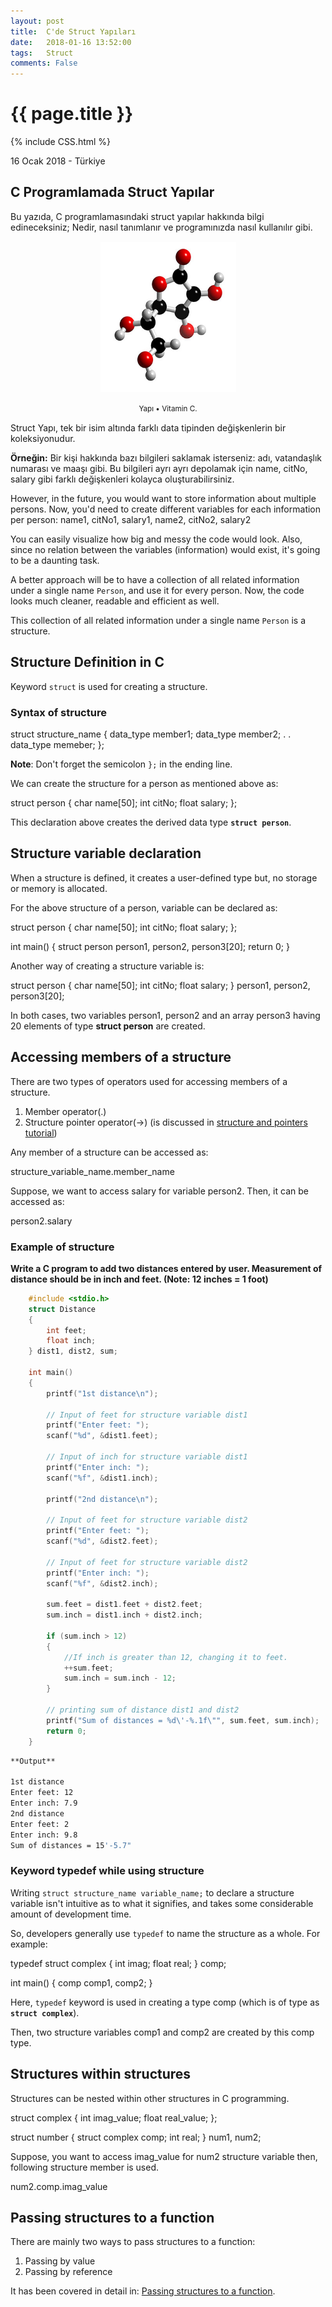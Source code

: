 ```yaml
---
layout: post
title:  C'de Struct Yapıları
date:   2018-01-16 13:52:00
tags:   Struct
comments: False
---
```


{{ page.title }}
================
{% include CSS.html %}

<p class="meta">16 Ocak 2018 - Türkiye</p>

## C Programlamada Struct Yapılar

Bu yazıda, C programlamasındaki struct yapılar hakkında bilgi edineceksiniz; Nedir, nasıl tanımlanır ve programınızda nasıl kullanılır gibi.

<div class='pull-right alert alert-warning' style="margin: 15px; text-align: center;">
  <img src="/images/1737096_orig.jpg" alt="programs" class="img-responsive" width="217px" height="240px"/>
  <p><small>Yapı &bull; Vitamin C.</small></p>
</div>

Struct Yapı, tek bir isim altında farklı data tipinden değişkenlerin bir koleksiyonudur.

**Örneğin:** Bir kişi hakkında bazı bilgileri saklamak isterseniz: adı, vatandaşlık numarası ve maaşı gibi. Bu bilgileri ayrı ayrı depolamak için name, citNo, salary gibi farklı değişkenleri kolayca oluşturabilirsiniz.

However, in the future, you would want to store information about multiple persons. Now, you'd need to create different variables for each information per person: name1, citNo1, salary1, name2, citNo2, salary2

You can easily visualize how big and messy the code would look. Also, since no relation between the variables (information) would exist, it's going to be a daunting task.

A better approach will be to have a collection of all related information under a single name `Person`, and use it for every person. Now, the code looks much cleaner, readable and efficient as well.

This collection of all related information under a single name `Person` is a structure.

Structure Definition in C
-------------------------

Keyword `struct` is used for creating a structure.

### Syntax of structure

struct structure_name 
{
    data_type member1;
    data_type member2;
    .
    .
    data_type memeber;
};

**Note**: Don't forget the semicolon `};` in the ending line.

We can create the structure for a person as mentioned above as:

struct person
{
    char name\[50\];
    int citNo;
    float salary;
};

This declaration above creates the derived data type **`struct person`**.

Structure variable declaration
------------------------------

When a structure is defined, it creates a user-defined type but, no storage or memory is allocated.

For the above structure of a person, variable can be declared as:

struct person
{
    char name\[50\];
    int citNo;
    float salary;
};

int main()
{
    struct person person1, person2, person3\[20\];
    return 0;
}

Another way of creating a structure variable is:

struct person
{
    char name\[50\];
    int citNo;
    float salary;
} person1, person2, person3\[20\];

In both cases, two variables person1, person2 and an array person3 having 20 elements of type **struct person** are created.

Accessing members of a structure
--------------------------------

There are two types of operators used for accessing members of a structure.

1.  Member operator(.)
2.  Structure pointer operator(->) (is discussed in [structure and pointers tutorial](/c-programming/c-structures-pointers "Structure and Pointer"))

Any member of a structure can be accessed as:

structure\_variable\_name.member_name

Suppose, we want to access salary for variable person2. Then, it can be accessed as:

person2.salary

### Example of structure

**Write a C program to add two distances entered by user. Measurement of distance should be in inch and feet. (Note: 12 inches = 1 foot)**
~~~c
    #include <stdio.h>
    struct Distance
    {
        int feet;
        float inch;
    } dist1, dist2, sum;
    
    int main()
    {
        printf("1st distance\n");
    
        // Input of feet for structure variable dist1
        printf("Enter feet: ");
        scanf("%d", &dist1.feet);
    
        // Input of inch for structure variable dist1
        printf("Enter inch: ");
        scanf("%f", &dist1.inch);
    
        printf("2nd distance\n");
    
        // Input of feet for structure variable dist2
        printf("Enter feet: ");
        scanf("%d", &dist2.feet);
    
        // Input of feet for structure variable dist2
        printf("Enter inch: ");
        scanf("%f", &dist2.inch);
    
        sum.feet = dist1.feet + dist2.feet;
        sum.inch = dist1.inch + dist2.inch;
    
        if (sum.inch > 12) 
        {
          	//If inch is greater than 12, changing it to feet.
            ++sum.feet;
            sum.inch = sum.inch - 12;
        }
    
        // printing sum of distance dist1 and dist2
        printf("Sum of distances = %d\'-%.1f\"", sum.feet, sum.inch);
        return 0;
    }
~~~ 
~~~bash
**Output**

1st distance
Enter feet: 12
Enter inch: 7.9
2nd distance
Enter feet: 2
Enter inch: 9.8
Sum of distances = 15'-5.7"
~~~

### Keyword typedef while using structure

Writing `struct structure_name variable_name;` to declare a structure variable isn't intuitive as to what it signifies, and takes some considerable amount of development time.

So, developers generally use `typedef` to name the structure as a whole. For example:

typedef struct complex
{
  int imag;
  float real;
} comp;

int main()
{
  comp comp1, comp2;
}

Here, `typedef` keyword is used in creating a type comp (which is of type as **`struct complex`**).

Then, two structure variables comp1 and comp2 are created by this comp type.

Structures within structures
----------------------------

Structures can be nested within other structures in C programming.

struct complex
{
 int imag_value;
 float real_value;
};

struct number
{
   struct complex comp;
   int real;
} num1, num2;

Suppose, you want to access imag_value for num2 structure variable then, following structure member is used.

num2.comp.imag_value

Passing structures to a function
--------------------------------

There are mainly two ways to pass structures to a function:

1.  Passing by value
2.  Passing by reference

It has been covered in detail in: [Passing structures to a function](/c-programming/c-structure-function "How to pass structures to a function").
